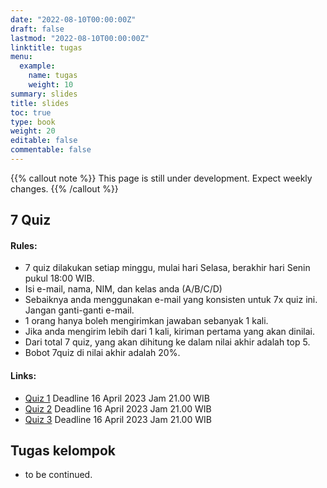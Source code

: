 ```yaml
---
date: "2022-08-10T00:00:00Z"
draft: false
lastmod: "2022-08-10T00:00:00Z"
linktitle: tugas
menu:
  example:
    name: tugas
    weight: 10
summary: slides
title: slides
toc: true
type: book
weight: 20
editable: false
commentable: false
---
```


{{% callout note %}} This page is still under development. Expect weekly changes. {{% /callout %}}

## 7 Quiz

#### Rules:

- 7 quiz dilakukan setiap minggu, mulai hari Selasa, berakhir hari Senin pukul 18:00 WIB.
- Isi e-mail, nama, NIM, dan kelas anda (A/B/C/D)
- Sebaiknya anda menggunakan e-mail yang konsisten untuk 7x quiz ini. Jangan ganti-ganti e-mail.
- 1 orang hanya boleh mengirimkan jawaban sebanyak 1 kali.
- Jika anda mengirim lebih dari 1 kali, kiriman pertama yang akan dinilai.
- Dari total 7 quiz, yang akan dihitung ke dalam nilai akhir adalah top 5.
- Bobot 7quiz di nilai akhir adalah 20%.

#### Links:

- [Quiz 1](https://forms.gle/xn3gXZEaRryjS2gf8) Deadline 16 April 2023 Jam 21.00 WIB
- [Quiz 2](https://forms.gle/qDiFASLrhJQUeVBh9) Deadline 16 April 2023 Jam 21.00 WIB
- [Quiz 3](https://forms.gle/nMtbYf9gSPDiuAiM7) Deadline 16 April 2023 Jam 21.00 WIB

## Tugas kelompok

- to be continued.